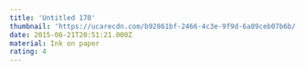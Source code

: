 ```yaml
---
title: 'Untitled 170'
thumbnail: 'https://ucarecdn.com/b92861bf-2466-4c3e-9f9d-6a89ceb07b6b/'
date: 2015-06-21T20:51:21.000Z
material: Ink on paper
rating: 4
---
```

